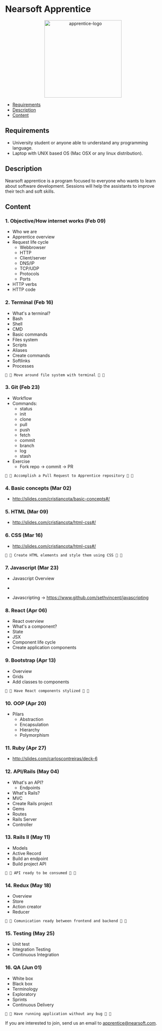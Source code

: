 # Nearsoft Apprentice

<p align="center">
<img width="250" align="center" alt="apprentice-logo" src="https://user-images.githubusercontent.com/7410981/35773973-09deb5fa-091f-11e8-84d1-8a87c411d3c0.png">
</p>

* [Requirements](#requirements)
* [Description](#description)
* [Content](#content)

## Requirements

* University student or anyone able to understand any programming language.
* Laptop with UNIX based OS (Mac OSX or any linux distribution).

## Description

Nearsoft apprentice is a program focused to everyone who wants to learn about software development. Sessions will help the assistants to improve their tech and soft skills.

## Content

### 1. Objective/How internet works (Feb 09)
* Who we are
* Apprentice overview
* Request life cycle
    * Webbrowser
    * HTTP
    * Client/server
    * DNS/IP
    * TCP/UDP
    * Protocols
    * Ports
* HTTP verbs
* HTTP code


### 2. Terminal (Feb 16)
* What's a terminal?
* Bash
* Shell
* CMD
* Basic commands
* Files system
* Scripts
* Aliases
* Create commands
* Softlinks
* Processes

```
🏁 🎉 Move around file system with terminal 🎉 🏁
```


### 3. Git (Feb 23)
* Workflow
* Commands:
    * status
    * init
    * clone
    * pull
    * push
    * fetch
    * commit
    * branch
    * log
    * stash
* Exercise
    * Fork repo -> commit -> PR

```
🏁 🎉 Accomplish a Pull Request to Apprentice repository 🎉 🏁
```


### 4. Basic concepts (Mar 02)
* http://slides.com/cristiancota/basic-concepts#/


### 5. HTML (Mar 09)
* http://slides.com/cristiancota/html-css#/


### 6. CSS (Mar 16)
* http://slides.com/cristiancota/html-css#/

```
🏁 🎉 Create HTML elements and style them using CSS 🎉 🏁
```


### 7. Javascript (Mar 23)

* Javascript Overview
* 

* Javascripting -> https://www.github.com/sethvincent/javascripting


### 8. React (Apr 06)
* React overview
* What's a component?
* State
* JSX
* Component life cycle
* Create application components


### 9. Bootstrap (Apr 13)
* Overview
* Grids
* Add classes to components

```
🏁 🎉 Have React components stylized 🎉 🏁
```


### 10. OOP (Apr 20)
* Pilars
    * Abstraction
    * Encapsulation
    * Hierarchy
    * Polymorphism


### 11. Ruby (Apr 27)
* http://slides.com/carloscontreiras/deck-6


### 12. API/Rails (May 04)
* What's an API?
    * Endpoints
* What's Rails?
* MVC
* Create Rails project
* Gems
* Routes
* Rails Server
* Controller


### 13. Rails II (May 11)
* Models
* Active Record
* Build an endpoint
* Build project API

```
🏁 🎉 API ready to be consumed 🎉 🏁
```


### 14. Redux (May 18)
* Overview
* Store
* Action creator
* Reducer

```
🏁 🎉 Comunication ready between frontend and backend 🎉 🏁
```


### 15. Testing (May 25)
* Unit test
* Integration Testing
* Continuous Integration


### 16. QA (Jun 01)
* White box
* Black box
* Terminology
* Exploratory
* Sprints
* Continuous Delivery

```
🏁 🎉 Have running application without any bug 🎉 🏁
```


If you are interested to join, send us an email to <apprentice@nearsoft.com>.
